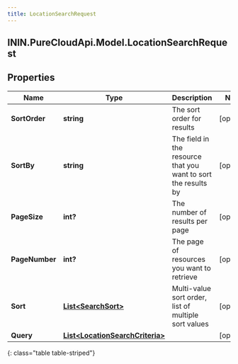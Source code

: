 ```yaml
---
title: LocationSearchRequest
---
```

## ININ.PureCloudApi.Model.LocationSearchRequest

## Properties

|Name | Type | Description | Notes|
|------------ | ------------- | ------------- | -------------|
| **SortOrder** | **string** | The sort order for results | [optional] |
| **SortBy** | **string** | The field in the resource that you want to sort the results by | [optional] |
| **PageSize** | **int?** | The number of results per page | [optional] |
| **PageNumber** | **int?** | The page of resources you want to retrieve | [optional] |
| **Sort** | [**List&lt;SearchSort&gt;**](SearchSort.html) | Multi-value sort order, list of multiple sort values | [optional] |
| **Query** | [**List&lt;LocationSearchCriteria&gt;**](LocationSearchCriteria.html) |  | [optional] |
{: class="table table-striped"}



